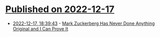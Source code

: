 # [Published on 2022-12-17](index.md)

* [2022-12-17, 18:39:43](https://news.ycombinator.com/item?id=34030749) - [Mark Zuckerberg Has Never Done Anything Original and I Can Prove It](https://notes.ghed.in/posts/2022/zuckerberg-original/)
